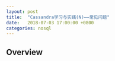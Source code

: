 ```yaml
---
layout: post
title:  "Cassandra学习与实践(N)——常见问题"
date:   2018-07-03 17:00:00 +0800
categories: nosql
---
```


## Overview